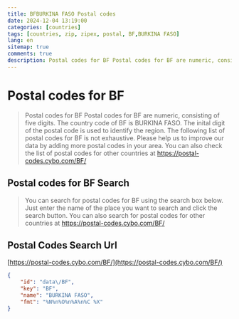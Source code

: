 ```yaml
---
title: BFBURKINA FASO Postal codes 
date: 2024-12-04 13:19:00
categories: [countries]
tags: [countries, zip, zipex, postal, BF,BURKINA FASO]
lang: en
sitemap: true
comments: true
description: Postal codes for BF Postal codes for BF are numeric, consisting of five digits. The country code of BF is BURKINA FASO. The inital digit of the postal code is used to identify the region. The following list of postal codes for BF is not exhaustive. Please help us to improve our data by adding more postal codes in your area. You can also check the list of postal codes for other countries at https://postal-codes.cybo.com/BF/
---
```


# Postal codes for BF
> Postal codes for BF Postal codes for BF are numeric, consisting of five digits. The country code of BF is BURKINA FASO. The inital digit of the postal code is used to identify the region. The following list of postal codes for BF is not exhaustive. Please help us to improve our data by adding more postal codes in your area. You can also check the list of postal codes for other countries at https://postal-codes.cybo.com/BF/

## Postal codes for BF Search 
> You can search for postal codes for BF using the search box below. Just enter the name of the place you want to search and click the search button. You can also search for postal codes for other countries at https://postal-codes.cybo.com/BF/

## Postal Codes Search Url

[https://postal-codes.cybo.com/BF/](https://postal-codes.cybo.com/BF/)
```json
{
    "id": "data\/BF",
    "key": "BF",
    "name": "BURKINA FASO",
    "fmt": "%N%n%O%n%A%n%C %X"
}
```
